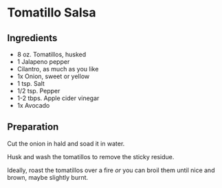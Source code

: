 # Tomatillo Salsa

## Ingredients 

- 8 oz. Tomatillos, husked
- 1 Jalapeno pepper
- Cilantro, as much as you like
- 1x Onion, sweet or yellow
- 1 tsp. Salt
- 1/2 tsp. Pepper
- 1-2 tbps. Apple cider vinegar
- 1x Avocado 

## Preparation

Cut the onion in hald and soad it in water.

Husk and wash the tomatillos to remove the sticky residue.

Ideally, roast the tomatillos over a fire *or* you can broil them until nice and brown, maybe slightly burnt. 

